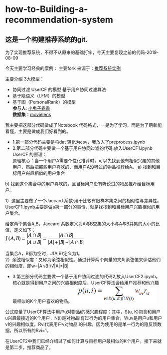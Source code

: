 # how-to-Building-a-recommendation-system
## 这是一个构建推荐系统的git.

为了实现推荐系统，不得不从原来的基础打牢，今天主要复现之前的代码-2019-08-09

今天主要学习经典的案例：
主要fork 来源于：[推荐系统实例](https://github.com/lpty/recommendation)  

主要介绍 3大模型：
* 协同过滤 UserCF 的模型 
基于用户协同过滤算法  
* 基于隐语义（LFM）的模型  
* 基于图（PersonalRank）的模型  
**参与人**: [小兔子乖乖](https://github.com/PandasCute)  
**数据集**：[movielens](http://grouplens.org/datasets/movielens/1m)   

我主要把这部分代码做成了Notebook 代码格式，一是为了学习，而是为了萌新能看懂，主要是做成我们好看到的。

* 1.第一部分代码主要是将dat 转化为csv，我放入了preprocess.ipynb   
* 2.第二部分代码主要做一个基于用户协同过滤的代码,放入UserCF1.ipynb 
UserCF 的原理：     
原理核心：当一个用户A需要个性化推荐时，可以先找到他有相似兴趣的其他用户，然后把那些用户喜欢的、而用户A没听过的物品推荐给A。
a) 找到和目标用户兴趣相似的用户集合

b) 找到这个集合中的用户喜欢的，且目标用户没有听说过的物品推荐给目标用户。


1）这里主要做了一个Jaccard 系数:用于比较有限样本集之间的相似性与差异性。  
UserCF1.ipynb主要是做a第一部分的事情，就是找找到和目标用户兴趣相似的用户集合。

给定两个集合A,B，Jaccard 系数定义为A与B交集的大小与A与B并集的大小的比值，定义如下：     
![jaccard图片](https://github.com/PandasCute/how-to-Building-a-recommendation-system/blob/master/8644ebf81a4c510f05fdbf876959252dd42aa576.jpg)

当集合A，B都为空时，J(A,B)定义为1。      
2）余弦相似度：又称为余弦相似性。通过计算两个向量的夹角余弦值来评估他们的相似度，即w=|A∩B|/√|A|*|B|

* 3.第三部分代码主要做一个基于用户协同过滤的代码2,放入UserCF2.ipynb。
核心就是得到用户之间的兴趣相似度后，UserCF算法会给用户推荐和他兴趣最相似的K个用户喜欢的物品。
![](https://github.com/PandasCute/how-to-Building-a-recommendation-system/blob/master/918077-20181103141555690-125781261.png)


公式度量了UserCF算法中用户u对物品i的感兴趣程度：其中，S(u, K)包含和用户u兴趣最接近的K个用户，N(i)是对物品i有过行为的用户集合，Wuv是用户u和用户v的兴趣相似度，Rvi代表用户v对物品i的兴趣，因为使用的是单一行为的隐反馈数据，所以所有的Rvi=1。

在UserCF2中我们已经介绍过了如何计算与目标用户最相似的K个用户，接下来就是第二步，推荐商品了。

